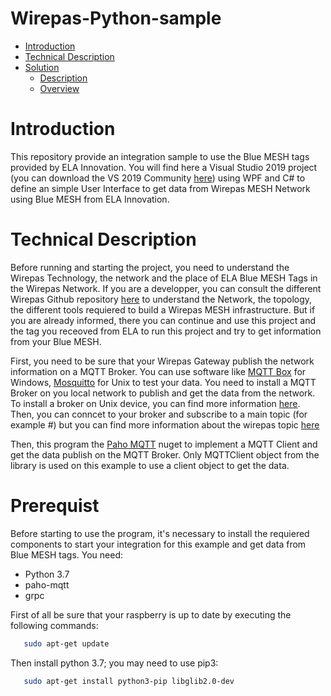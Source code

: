 # Wirepas-Python-sample

<!-- MarkdownTOC levels="1,2,3" autolink="true"  -->

- [Introduction](#introduction)
- [Technical Description](#technical-description)
- [Solution](#solution)
  - [Description](#description)
  - [Overview](#overview)

# Introduction
This repository provide an integration sample to use the Blue MESH tags provided by ELA Innovation. You will find here a Visual Studio 2019 project (you can download the VS 2019 Community [here](https://visualstudio.microsoft.com/fr/downloads/)) using WPF and C# to define an simple User Interface to get data from Wirepas MESH Network using Blue MESH from ELA Innovation.

# Technical Description
Before running and starting the project, you need to understand the Wirepas Technology, the network and the place of ELA Blue MESH Tags in the Wirepas Network. If you are a developper, you can consult the different Wirepas Github repository [here](https://github.com/wirepas) to understand the Network, the topology, the different tools requiered to build a Wirepas MESH infrastructure. But if you are already informed, there you can continue and use this project and the tag you receoved from ELA to run this project and try to get information from your Blue MESH.

First, you need to be sure that your Wirepas Gateway publish the network information on a MQTT Broker. You can use software like [MQTT Box](http://workswithweb.com/mqttbox.html) for Windows, [Mosquitto](https://mosquitto.org) for Unix to test your data. You need to install a MQTT Broker on you local network to publish and get the data from the network. To install a broker on Unix device, you can find more information [here](https://www.instructables.com/Installing-MQTT-BrokerMosquitto-on-Raspberry-Pi/). Then, you can conncet to your broker and subscribe to a main topic (for example #) but you can find more information about the wirepas topic [here](https://github.com/wirepas/backend-apis/blob/master/gateway_to_backend/README.md)

Then, this program the [Paho MQTT](https://pypi.org/project/paho-mqtt/) nuget to implement a MQTT Client and get the data publish on the MQTT Broker. Only MQTTClient object from the library is used on this example to use a client object to get the data.

# Prerequist
Before starting to use the program, it's necessary to install the requiered components to start your integration for this example and get data from Blue MESH tags. You need:
- Python 3.7
- paho-mqtt
- grpc

First of all be sure that your raspberry is up to date by executing the following commands:
```bash
   sudo apt-get update
```

Then install python 3.7; you may need to use pip3:
```bash
   sudo apt-get install python3-pip libglib2.0-dev
```

